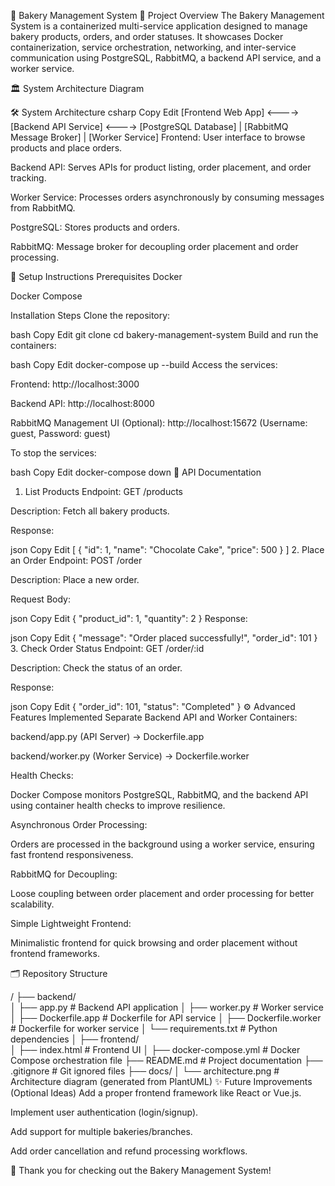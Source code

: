 🍞 Bakery Management System
📜 Project Overview
The Bakery Management System is a containerized multi-service application designed to manage bakery products, orders, and order statuses.
It showcases Docker containerization, service orchestration, networking, and inter-service communication using PostgreSQL, RabbitMQ, a backend API service, and a worker service.

🏛️ System Architecture Diagram

🛠️ System Architecture
csharp
Copy
Edit
[Frontend Web App]  <---->  [Backend API Service]  <---->  [PostgreSQL Database]
                                          |
                                 [RabbitMQ Message Broker]
                                          |
                                    [Worker Service]
Frontend: User interface to browse products and place orders.

Backend API: Serves APIs for product listing, order placement, and order tracking.

Worker Service: Processes orders asynchronously by consuming messages from RabbitMQ.

PostgreSQL: Stores products and orders.

RabbitMQ: Message broker for decoupling order placement and order processing.

🚀 Setup Instructions
Prerequisites
Docker

Docker Compose

Installation Steps
Clone the repository:

bash
Copy
Edit
git clone <your-repo-link>
cd bakery-management-system
Build and run the containers:

bash
Copy
Edit
docker-compose up --build
Access the services:

Frontend: http://localhost:3000

Backend API: http://localhost:8000

RabbitMQ Management UI (Optional): http://localhost:15672
(Username: guest, Password: guest)

To stop the services:

bash
Copy
Edit
docker-compose down
🧩 API Documentation
1. List Products
Endpoint: GET /products

Description: Fetch all bakery products.

Response:

json
Copy
Edit
[
  {
    "id": 1,
    "name": "Chocolate Cake",
    "price": 500
  }
]
2. Place an Order
Endpoint: POST /order

Description: Place a new order.

Request Body:

json
Copy
Edit
{
  "product_id": 1,
  "quantity": 2
}
Response:

json
Copy
Edit
{
  "message": "Order placed successfully!",
  "order_id": 101
}
3. Check Order Status
Endpoint: GET /order/:id

Description: Check the status of an order.

Response:

json
Copy
Edit
{
  "order_id": 101,
  "status": "Completed"
}
⚙️ Advanced Features Implemented
Separate Backend API and Worker Containers:

backend/app.py (API Server) → Dockerfile.app

backend/worker.py (Worker Service) → Dockerfile.worker

Health Checks:

Docker Compose monitors PostgreSQL, RabbitMQ, and the backend API using container health checks to improve resilience.

Asynchronous Order Processing:

Orders are processed in the background using a worker service, ensuring fast frontend responsiveness.

RabbitMQ for Decoupling:

Loose coupling between order placement and order processing for better scalability.

Simple Lightweight Frontend:

Minimalistic frontend for quick browsing and order placement without frontend frameworks.

🗂️ Repository Structure

/
├── backend/              
│   ├── app.py             # Backend API application
│   ├── worker.py          # Worker service
│   ├── Dockerfile.app     # Dockerfile for API service
│   ├── Dockerfile.worker  # Dockerfile for worker service
│   └── requirements.txt   # Python dependencies
│
├── frontend/              
│   ├── index.html         # Frontend UI
│
├── docker-compose.yml     # Docker Compose orchestration file
├── README.md              # Project documentation
├── .gitignore             # Git ignored files
├── docs/
│   └── architecture.png   # Architecture diagram (generated from PlantUML)
✨ Future Improvements (Optional Ideas)
Add a proper frontend framework like React or Vue.js.

Implement user authentication (login/signup).

Add support for multiple bakeries/branches.

Add order cancellation and refund processing workflows.

🎉 Thank you for checking out the Bakery Management System!

